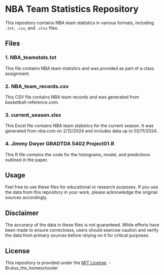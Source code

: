 # NBA Team Statistics Repository

This repository contains NBA team statistics in various formats, including `.txt`, `.csv`, and `.xlsx` files.

## Files

### 1. NBA_teamstats.txt

This file contains NBA team statistics and was provided as part of a class assignment.

### 2. NBA_team_records.csv

This CSV file contains NBA team records and was generated from basketball-reference.com.

### 3. current_season.xlsx

This Excel file contains NBA team statistics for the current season. It was generated from nba.com on 2/12/2024 and includes data up to 02/11/2024.

### 4. Jimmy Dwyer GRADTDA 5402 Project01.R

This R file contains the code for the histograms, model, and predictions outlined in the paper.

## Usage

Feel free to use these files for educational or research purposes. If you use the data from this repository in your work, please acknowledge the original sources accordingly.

## Disclaimer

The accuracy of the data in these files is not guaranteed. While efforts have been made to ensure correctness, users should exercise caution and verify the data from primary sources before relying on it for critical purposes.

## License

This repository is provided under the [MIT License](LICENSE). - Brutus_the_homeschooler
